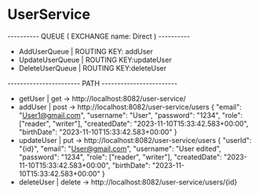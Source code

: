 ﻿# UserService

 
---------- QUEUE ( EXCHANGE name: Direct ) ----------
- AddUserQueue | ROUTING KEY: addUser
- UpdateUserQueue | ROUTING KEY:updateUser
- DeleteUserQueue | ROUTING KEY:deleteUser


----------------------- PATH ------------------------
- getUser | get -> http://localhost:8082/user-service/
- addUser | post -> http://localhost:8082/user-service/users
      {
          "email": "User1@gmail.com",
          "username": "User",
          "password": "1234",
          "role": ["reader", "writer"],
          "createdDate": "2023-11-10T15:33:42.583+00:00",
          "birthDate": "2023-11-10T15:33:42.583+00:00"
      }
- updateUser | put -> http://localhost:8082/user-service/users
      {
          "userId": "{id}",
          "email": "User@gmail.com",
          "username": "User edited",
          "password": "1234",
          "role": ["reader", "writer"],
          "createdDate": "2023-11-10T15:33:42.583+00:00",
          "birthDate": "2023-11-10T15:33:42.583+00:00"
      }
- deleteUser | delete -> http://localhost:8082/user-service/users/{id}

